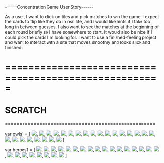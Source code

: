 ------Concentration Game User Story------

As a user, I want to click on tiles and pick matches to win the game. I expect the cards to flip like they do in real life, and I would like hints if I take too long in between guesses. I also want to see the matches at the beginning of each round briefly so I have somewhere to start. It would also be nice if I could pick the cards I'm looking for. I want to use a finished-feeling project and want to interact with a site that moves smoothly and looks slick and finished.







=====================================================
=====================================================
SCRATCH
=====================================================
=====================================================

var owls1 = [
  <img src="https://s-media-cache-ak0.pinimg.com/736x/c0/32/38/c03238eb743c9ae69e9ee46186bb0a9c.jpg">,
  <img src="https://i.ytimg.com/vi/_RBNpALibqo/maxresdefault.jpg">,
  <img src="http://cdn.earthporm.com/wp-content/uploads/2014/11/rescued-blind-owl-zeus-6.jpg">,
  <img src="http://devpress.com/demo/quiescent/files/2012/08/owl-50267-1200x900.jpg">,
  <img src="https://i.ytimg.com/vi/wHEIo9BA2xk/hqdefault.jpg">,
  <img src="http://images4.fanpop.com/image/photos/24100000/Owls-by-K-Chin-owls-24143387-1040-780.jpg">,
  <img src="https://s-media-cache-ak0.pinimg.com/236x/f1/d5/89/f1d589af7d4a826d4bba335dcca53bdd.jpg">,
  <img src="http://images.freecreatives.com/wp-content/uploads/2016/03/White-Owl-Wallpaper.jpg">,
  <img src="https://s-media-cache-ak0.pinimg.com/236x/09/21/30/0921305f1e77e2cf5cc0fe9bef14a3c7.jpg">,
  <img src="https://s-media-cache-ak0.pinimg.com/736x/41/ee/b0/41eeb028e4e2d0de3b9491a85fe6a18e.jpg">,
  <img src="http://img03.deviantart.net/d934/i/2015/113/6/a/hipster_owl___design_by_pinkplaidrobot-d5sziv6.png">,
  <img src="https://img1.etsystatic.com/119/0/6777245/il_214x170.866544037_rsg2.jpg">,
  <img src="https://s-media-cache-ak0.pinimg.com/736x/64/d8/f3/64d8f379797be684956b2bbeb9f70c53.jpg">,
  <img src="https://01.img.society6.com/society6/img/ZNhOjP8Tc9B0re-oLYqEV3ATZj0/w_700/artwork/~artwork/s6-0015/a/5309406_10519178/~~/hipster-owl-qv4-prints.jpg">,
  <img src="http://buffawhat.com/wp-content/uploads/2009/10/owlplainLG.jpg">,
  <img src="http://1.bp.blogspot.com/-9dDDzBIiJJY/UwFI6wbKToI/AAAAAAAAA6E/jsmtYQH0yuE/s1600/hipster+owl.png">,
  <img src="https://img0.etsystatic.com/000/1/6108708/il_fullxfull.332381716.jpg">,
  <img src="https://image.spreadshirtmedia.com/image-server/v1/designs/12385989,width=178,height=178,version=1370380347/Owl---Cosmic---Triangle---Hipster---Cool---Space.png">,
  <img src="http://25.media.tumblr.com/tumblr_ljgc6jW5h11qfvobbo1_400.jpg">,
  <img src="http://img.memecdn.com/hipster-owl_o_388926.jpg">,
  <img src="http://www.birdsandblooms.com/wp-content/uploads/2011/11/Archimedes_SwordintheStone-300x300.jpg">,
  <img src="http://17rg073sukbm1lmjk9jrehb643.wpengine.netdna-cdn.com/wp-content/uploads/2014/11/OwlSleeping.png">,
  <img src="http://www.bibliotekawszkole.pl/inne/gazetki/gazetki020_r25.gif">,
  <img src="https://s-media-cache-ak0.pinimg.com/736x/df/b7/ef/dfb7ef6d5a67980a6f9a99e9b71d721a.jpg">,
  <img src="https://s-media-cache-ak0.pinimg.com/236x/f6/e6/6b/f6e66b9d2bff79bd3198da96fe912714.jpg">
]

var heroes1 = [
  <img src="http://www.writeups.org/img/inset/Magneto_AA_h1.jpg">,
  <img src="https://s-media-cache-ak0.pinimg.com/236x/72/ea/2f/72ea2f544ec20608a3b77cd06840d707.jpg">,
  <img src="http://www.adherents.com/lit/comics/img/s/Sage.jpg">,
  <img src="https://s-media-cache-ak0.pinimg.com/736x/52/1d/5e/521d5e88e7336e95d19b681be8c35583.jpg">,
  <img src="http://www.popculturemonster.com/wp-content/uploads/2011/11/X-Men-Jubilee.jpg">,
  <img src="http://www.craveonline.com/images/stories/2011/comics/xmengambit658.jpg">,
  <img src="http://images-cdn.moviepilot.com/images/c_fill,h_566,w_395/t_mp_quality/xt7u6tvu0bkwdcth41cj/the-x-files-1-storm-510612.jpg">,
  <img src="http://static.comicvine.com/uploads/original/11/117763/3024871-avengers+vs.+x-men+%2311+-+page+6.jpg">,
  <img src="http://www.sohood.com/ps/xmenstill.jpg">,
  <img src="https://s-media-cache-ak0.pinimg.com/236x/50/af/60/50af600c5b032af910a614d00ffa997d.jpg">,
  <img src="http://images.vcpost.com/data/images/full/45699/deadpool.jpeg">,
  <img src="http://unisci24.com/data_images/wlls/54/356609-venom.jpg">,
  <img src="http://www.disneyclips.com/imagesnewb6/images/nov22.gif">,
  <img src="https://gothamnewsstand.files.wordpress.com/2014/07/hobgoblin.jpg">,
  <img src="http://screenrant.com/wp-content/uploads/punisher.jpg">,
  <img src="https://s-media-cache-ak0.pinimg.com/236x/78/30/1e/78301e48c8c6a958a892c356cc335406.jpg">,
  <img src="http://static.comicvine.com/uploads/original/11114/111144314/3634877-beastly-men-x-men-beast-35356573-260-295.jpg">,
  <img src="http://www.logoeps.com/wp-content/uploads/2013/05/thor-cartoon-vector.png">,
  <img src="http://weknowyourdreamz.com/images/captain-america/captain-america-01.jpg">,
  <img src="http://static.comicvine.com/uploads/original/2/23732/1537840-iron_man_color_by_patokali.jpg">,
  <img src="https://upload.wikimedia.org/wikipedia/en/6/6a/Hulk_(comics)_Character_Image.jpg">,
  <img src="https://s-media-cache-ak0.pinimg.com/736x/e9/1f/a7/e91fa769b8b415666c53acdc05a31a72.jpg">,
  <img src="http://static.comicvine.com/uploads/original/12/128686/2631637-1351928_93251_43434_blade_super.jpg">,
  <img src="http://images-cdn.moviepilot.com/images/c_fill,h_1099,w_727/t_mp_quality/edajbulzffmvjn4jqtva/who-do-you-think-would-make-the-best-ghost-rider-442710.jpg">,
  <img src="http://www.fightersgeneration.com/np5/more/doom-mvc3.jpg">
]
